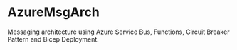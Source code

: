 # AzureMsgArch
Messaging architecture using Azure Service Bus, Functions, Circuit Breaker Pattern and Bicep Deployment.  
